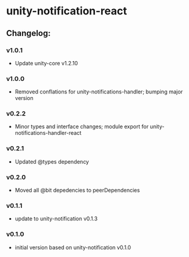# unity-notification-react

## Changelog:

### v1.0.1
- Update unity-core v1.2.10

### v1.0.0
- Removed conflations for unity-notifications-handler; bumping major version

### v0.2.2
- Minor types and interface changes; module export for unity-notifications-handler-react

### v0.2.1
- Updated @types dependency

### v0.2.0
- Moved all @bit depedencies to peerDependencies

### v0.1.1
- update to unity-notification v0.1.3

### v0.1.0
- initial version based on unity-notification v0.1.0
